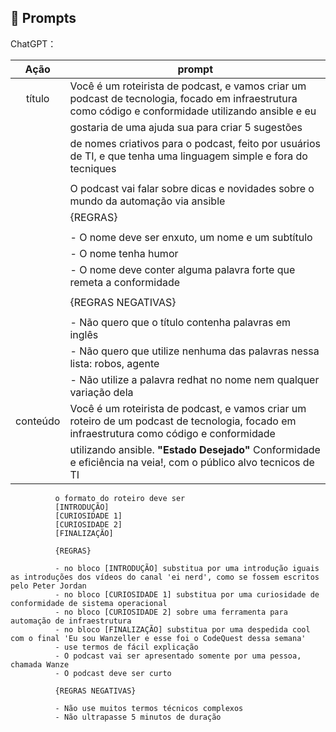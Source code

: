 ## 🧠 Prompts


ChatGPT：

|   Ação   | prompt                                                                                                                                                                                                                                                                         |
| :------: | ------------------------------------------------------------------------------------------------------------------------------------------------------------------------------------------------------------------------------------------------------------------------------ |
|  título  |Você é um roteirista de podcast, e vamos criar um podcast de tecnologia, focado em infraestrutura como código e conformidade utilizando ansible e eu 
|          |gostaria de uma ajuda sua para criar 5 sugestões
|          | de nomes criativos para o podcast, feito por usuários de TI, e que tenha uma linguagem simple e fora do tecniques
|          |
|          | O podcast vai falar sobre dicas e novidades sobre o mundo da automação via ansible
|          | {REGRAS}
|          |
|          | - O nome deve ser enxuto, um nome e um subtítulo
|          | - O nome tenha humor
|          | - O nome deve conter alguma palavra forte que remeta a conformidade
|          |
|          | {REGRAS NEGATIVAS}
|          |
|          |- Não quero que o título contenha palavras em inglês
|          |- Não quero que utilize nenhuma das palavras nessa lista: robos, agente
|          |- Não utilize a palavra redhat no nome nem qualquer variação dela                                                        |
| conteúdo |  Você é um roteirista de podcast, e vamos criar um  roteiro de um podcast de tecnologia, focado em infraestrutura como código e conformidade
|          |  utilizando ansible. **"Estado Desejado"** Conformidade e eficiência na veia!,  com o público alvo tecnicos de TI

              o formato do roteiro deve ser
              [INTRODUÇÃO]
              [CURIOSIDADE 1]
              [CURIOSIDADE 2]
              [FINALIZAÇÃO]

              {REGRAS}

              - no bloco [INTRODUÇÃO] substitua por uma introdução iguais as introduções dos vídeos do canal 'ei nerd', como se fossem escritos pelo Peter Jordan
              - no bloco [CURIOSIDADE 1] substitua por uma curiosidade de conformidade de sistema operacional
              - no bloco [CURIOSIDADE 2] sobre uma ferramenta para automação de infraestrutura
              - no bloco [FINALIZAÇÃO] substitua por uma despedida cool com o final 'Eu sou Wanzeller e esse foi o CodeQuest dessa semana'
              - use termos de fácil explicação
              - O podcast vai ser apresentado somente por uma pessoa, chamada Wanze
              - O podcast deve ser curto

              {REGRAS NEGATIVAS}

              - Não use muitos termos técnicos complexos
              - Não ultrapasse 5 minutos de duração

